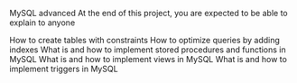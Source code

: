  MySQL advanced
At the end of this project, you are expected to be able to explain to anyone

How to create tables with constraints
How to optimize queries by adding indexes
What is and how to implement stored procedures and functions in MySQL
What is and how to implement views in MySQL
What is and how to implement triggers in MySQL
